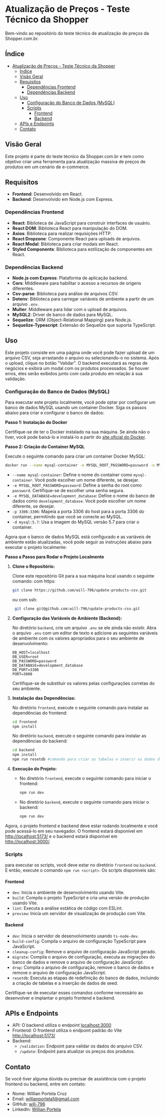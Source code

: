 # Atualização de Preços - Teste Técnico da Shopper

Bem-vindo ao repositório do teste técnico de atualização de preços da Shopper.com.br.

## Índice

- [Atualização de Preços - Teste Técnico da Shopper](#atualização-de-preços---teste-técnico-da-shopper)
  - [Índice](#índice)
  - [Visão Geral](#visão-geral)
  - [Requisitos](#requisitos)
    - [Dependências Frontend](#dependências-frontend)
    - [Dependências Backend](#dependências-backend)
  - [Uso](#uso)
    - [Configuração do Banco de Dados (MySQL)](#configuração-do-banco-de-dados-mysql)
    - [Scripts](#scripts)
      - [Frontend](#frontend)
      - [Backend](#backend)
  - [APIs e Endpoints](#apis-e-endpoints)
  - [Contato](#contato)

## Visão Geral

Este projeto é parte do teste técnico da Shopper.com.br e tem como objetivo criar uma ferramenta para atualização massiva de preços de produtos em um cenário de e-commerce.

## Requisitos

- **Frontend**: Desenvolvido em React.
- **Backend**: Desenvolvido em Node.js com Express.

### Dependências Frontend

- **React**: Biblioteca de JavaScript para construir interfaces de usuário.
- **React DOM**: Biblioteca React para manipulação do DOM.
- **Axios**: Biblioteca para realizar requisições HTTP.
- **React Dropzone**: Componente React para uploads de arquivos.
- **React Modal**: Biblioteca para criar modais em React.
- **Styled Components**: Biblioteca para estilização de componentes em React.

### Dependências Backend

- **Node.js com Express**: Plataforma de aplicação backend.
- **Cors**: Middleware para habilitar o acesso a recursos de origens diferentes.
- **Csv-parse**: Biblioteca para análise de arquivos CSV.
- **Dotenv**: Biblioteca para carregar variáveis de ambiente a partir de um arquivo `.env`.
- **Multer**: Middleware para lidar com o upload de arquivos.
- **MySQL2**: Driver de banco de dados para MySQL.
- **Sequelize**: ORM (Object-Relational Mapping) para Node.js.
- **Sequelize-Typescript**: Extensão do Sequelize que suporta TypeScript.

## Uso

Este projeto consiste em uma página onde você pode fazer upload de um arquivo CSV, seja arrastando o arquivo ou selecionando-o no sistema. Após o upload, clique no botão "Validar". O backend executará as regras de negócios e exibirá um modal com os produtos processados. Se houver erros, eles serão exibidos junto com cada produto em relação à sua validação.

### Configuração do Banco de Dados (MySQL)

Para executar este projeto localmente, você pode optar por configurar um banco de dados MySQL usando um container Docker. Siga os passos abaixo para criar e configurar o banco de dados:

**Passo 1: Instalação do Docker**

Certifique-se de ter o Docker instalado na sua máquina. Se ainda não o tiver, você pode baixá-lo e instalá-lo a partir do [site oficial do Docker](https://www.docker.com/get-started).

**Passo 2: Criação do Container MySQL**

Execute o seguinte comando para criar um container Docker MySQL:

```bash
docker run --name mysql-container -e MYSQL_ROOT_PASSWORD=password -e MYSQL_DATABASE=development_database -p 3306:3306 -d mysql:5.7
```

- `--name mysql-container`: Define o nome do container como `mysql-container`. Você pode escolher um nome diferente, se desejar.
- `-e MYSQL_ROOT_PASSWORD=password`: Define a senha do root como `password`. Certifique-se de escolher uma senha segura.
- `-e MYSQL_DATABASE=development_database`: Define o nome do banco de dados como `development_database`. Você pode escolher um nome diferente, se desejar.
- `-p 3306:3306`: Mapeia a porta 3306 do host para a porta 3306 do container, permitindo que você se conecte ao MySQL.
- `-d mysql:5.7`: Usa a imagem do MySQL versão 5.7 para criar o container.

Agora que o banco de dados MySQL está configurado e as variáveis de ambiente estão atualizadas, você pode seguir as instruções abaixo para executar o projeto localmente:

**Passo a Passo para Rodar o Projeto Localmente**

1. **Clone o Repositório:**

   Clone este repositório Git para a sua máquina local usando o seguinte comando:
   com https:

   ```bash
   git clone https://github.com/will-796/update-products-csv.git
   ```

   ou com ssh:

   ```bash
    git clone git@github.com:will-796/update-products-csv.git
   ```
2. **Configuração das Variáveis de Ambiente (Backend):**

   No diretório `backend`, crie um arquivo `.env` se ele ainda não existir. Abra o arquivo `.env` com um editor de texto e adicione as seguintes variáveis de ambiente com os valores apropriados para o seu ambiente de desenvolvimento:

   ```env
   DB_HOST=localhost
   DB_USER=root
   DB_PASSWORD=password
   DB_DATABASE=development_database
   DB_PORT=3306
   PORT=3000
   ```

   Certifique-se de substituir os valores pelas configurações corretas do seu ambiente.
3. **Instalação das Dependências:**

   No diretório `frontend`, execute o seguinte comando para instalar as dependências do frontend:

   ```bash
   cd frontend
   npm install
   ```

   No diretório `backend`, execute o seguinte comando para instalar as dependências do backend:

   ```bash
   cd backend
   npm install
   npm run resetdb #comando para criar as tabelas e inserir os dados de seed
   ```
4. **Execução do Projeto:**

   - No diretório `frontend`, execute o seguinte comando para iniciar o frontend:

     ```bash
     npm run dev
     ```
   - No diretório `backend`, execute o seguinte comando para iniciar o backend:

     ```bash
     npm run dev
     ```

Agora, o projeto frontend e backend deve estar rodando localmente e você pode acessá-lo em seu navegador. O frontend estará disponível em [http://localhost:5173/](http://localhost:5173/) e o backend estará disponível em [http://localhost:3000/](http://localhost:3000/).

### Scripts

para executar os scripts, você deve estar no diretório `frontend` ou `backend`. E então, execute o comando `npm run <script>`. Os scripts disponíveis são:

#### Frontend

- `dev`: Inicia o ambiente de desenvolvimento usando Vite.
- `build`: Compila o projeto TypeScript e cria uma versão de produção usando Vite.
- `lint`: Executa a análise estática de código com ESLint.
- `preview`: Inicia um servidor de visualização de produção com Vite.

#### Backend

- `dev`: Inicia o servidor de desenvolvimento usando `ts-node-dev`.
- `build-config`: Compila o arquivo de configuração TypeScript para JavaScript.
- `cleanup-config`: Remove o arquivo de configuração JavaScript gerado.
- `migrate`: Compila o arquivo de configuração, executa as migrações do banco de dados e remove o arquivo de configuração JavaScript.
- `drop`: Compila o arquivo de configuração, remove o banco de dados e remove o arquivo de configuração JavaScript.
- `resetdb`: Executa as etapas de redefinição do banco de dados, incluindo a criação de tabelas e a inserção de dados de seed.

Certifique-se de executar esses comandos conforme necessário ao desenvolver e implantar o projeto frontend e backend.

## APIs e Endpoints

- API: O backend utiliza o endpoint [localhost:3000](http://localhost:3000/)
- Frontend: O frontend utiliza o endpoint padrão do Vite [http://localhost:5173/](http://localhost:5173/)
- Backend:
  - `/validation`: Endpoint para validar os dados do arquivo CSV.
  - `/update`: Endpoint para atualizar os preços dos produtos.

## Contato

Se você tiver alguma dúvida ou precisar de assistência com o projeto frontend ou backend, entre em contato:

- Nome: Willian Portela Cruz
- Email: <willianportela1@gmail.com>
- GitHub: [will-796](https://github.com/will-796)
- LinkedIn: [Willian Portela](https://www.linkedin.com/in/willian-portela)
